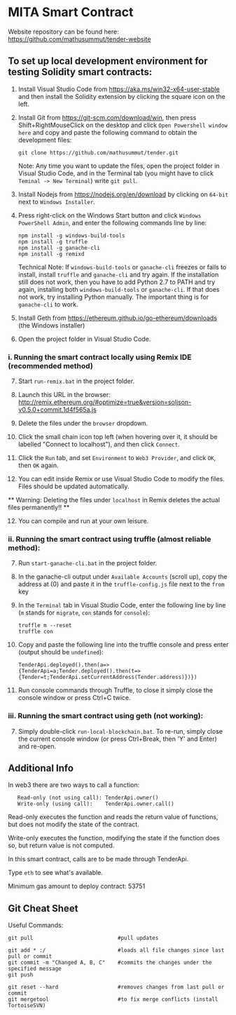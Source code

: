 # MITA Smart Contract

Website repository can be found here: https://github.com/mathusummut/tender-website

## To set up local development environment for testing Solidity smart contracts:

1. Install Visual Studio Code from https://aka.ms/win32-x64-user-stable and then install the Solidity extension by clicking the square icon on the left.

2. Install Git from https://git-scm.com/download/win, then press Shift+RightMouseClick on the desktop and click `Open Powershell window here` and copy and paste the following command to obtain the development files:

       git clone https://github.com/mathusummut/tender.git

	Note: Any time you want to update the files, open the project folder in Visual Studio Code, and in the Terminal tab (you might have to click `Teminal -> New Terminal`) write `git pull`.

3. Install Nodejs from https://nodejs.org/en/download by clicking on `64-bit` next to `Windows Installer`.

4. Press right-click on the Windows Start button and click `Windows PowerShell Admin`, and enter the following commands line by line:

       npm install -g windows-build-tools
       npm install -g truffle
       npm install -g ganache-cli
       npm install -g remixd

	Technical Note: If `windows-build-tools` or `ganache-cli` freezes or fails to install, install `truffle` and `ganache-cli` and try again. If the installation still does not work, then you have to add Python 2.7 to PATH and try again, installing both `windows-build-tools` or `ganache-cli`. If that does not work, try installing Python manually. The important thing is for `ganache-cli` to work.

5. Install Geth from https://ethereum.github.io/go-ethereum/downloads (the Windows installer)

6. Open the project folder in Visual Studio Code.

### i. Running the smart contract locally using Remix IDE (recommended method)

7. Start `run-remix.bat` in the project folder.

8. Launch this URL in the browser: http://remix.ethereum.org/#optimize=true&version=soljson-v0.5.0+commit.1d4f565a.js

9. Delete the files under the `browser` dropdown.

9. Click the small chain icon top left (when hovering over it, it should be labelled "Connect to localhost"), and then click `Connect`.

10. Click the `Run` tab, and set `Environment` to `Web3 Provider`, and click `OK`, then `OK` again.

11. You can edit inside Remix or use Visual Studio Code to modify the files. Files should be updated automatically.

** Warning: Deleting the files under `localhost` in Remix deletes the actual files permanently!! **

12. You can compile and run at your own leisure.

### ii. Running the smart contract using truffle (almost reliable method):

7. Run `start-ganache-cli.bat` in the project folder.

8. In the ganache-cli output under `Available Accounts` (scroll up), copy the address at (0) and paste it in the `truffle-config.js` file next to the `from` key

9. In the `Terminal` tab in Visual Studio Code, enter the following line by line (`m` stands for `migrate`, `con` stands for `console`):

       truffle m --reset
       truffle con

10. Copy and paste the following line into the truffle console and press enter (output should be `undefined`):

        TenderApi.deployed().then(a=>{TenderApi=a;Tender.deployed().then(t=>{Tender=t;TenderApi.setCurrentAddress(Tender.address)})})

11. Run console commands through Truffle, to close it simply close the console window or press Ctrl+C twice.

### iii. Running the smart contract using geth (not working):

7. Simply double-click `run-local-blockchain.bat`. To re-run, simply close the current console window (or press Ctrl+Break, then 'Y' and Enter) and re-open.

## Additional Info

In web3 there are two ways to call a function:

       Read-only (not using call): TenderApi.owner()
       Write-only (using call):    TenderApi.owner.call()

Read-only executes the function and reads the return value of functions, but does not modify the state of the contract.

Write-only executes the function, modifying the state if the function does so, but return value is not computed.

In this smart contract, calls are to be made through TenderApi.

Type `eth` to see what's available.

Minimum gas amount to deploy contract: 53751

## Git Cheat Sheet

Useful Commands:

    git pull                           #pull updates

    git add * :/                       #loads all file changes since last pull or commit
    git commit -m "Changed A, B, C"    #commits the changes under the specified message
    git push

    git reset --hard                   #removes changes from last pull or commit
    git mergetool                      #to fix merge conflicts (install TortoiseSVN)

